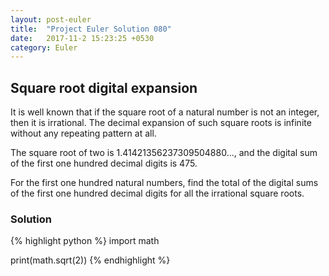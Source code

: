 ```yaml
---
layout: post-euler
title:  "Project Euler Solution 080"
date:   2017-11-2 15:23:25 +0530
category: Euler
---
```


<h2>Square root digital expansion</h2>
<div><p>It is well known that if the square root of a natural number is not an integer, then it is irrational. The decimal expansion of such square roots is infinite without any repeating pattern at all.</p><p>The square root of two is 1.41421356237309504880..., and the digital sum of the first one hundred decimal digits is 475.</p><p>For the first one hundred natural numbers, find the total of the digital sums of the first one hundred decimal digits for all the irrational square roots.</p></div>

### Solution

{% highlight python %}
import math

print(math.sqrt(2))
{% endhighlight %}
